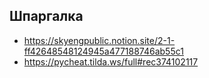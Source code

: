 ## Шпаргалка
- https://skyengpublic.notion.site/2-1-ff42648548124945a477188746ab55c1
- https://pycheat.tilda.ws/full#rec374102117
